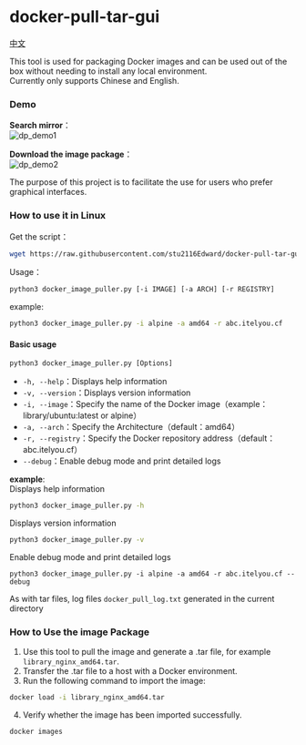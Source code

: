 # docker-pull-tar-gui

[中文](https://github.com/stu2116Edward/docker-pull-tar-gui/blob/main/README.zh-CN.md#%E5%A6%82%E4%BD%95%E4%BD%BF%E7%94%A8%E9%95%9C%E5%83%8F%E5%8C%85)  

This tool is used for packaging Docker images and can be used out of the box without needing to install any local environment.  
Currently only supports Chinese and English.


### Demo  
**Search mirror**：  
![dp_demo1](https://github.com/user-attachments/assets/6d907bb9-bbee-4197-a3b5-dfd9358abf9d)  

**Download the image package**：  
![dp_demo2](https://github.com/user-attachments/assets/fc998a5d-7671-449c-a2d1-5ad6249eca62)  

The purpose of this project is to facilitate the use for users who prefer graphical interfaces.


### How to use it in Linux
Get the script：
```bash
wget https://raw.githubusercontent.com/stu2116Edward/docker-pull-tar-gui/refs/heads/main/docker_image_puller.py
```
Usage：
```bash
python3 docker_image_puller.py [-i IMAGE] [-a ARCH] [-r REGISTRY]
```
example:
```bash
python3 docker_image_puller.py -i alpine -a amd64 -r abc.itelyou.cf
```
#### Basic usage
```
python3 docker_image_puller.py [Options]
```
- `-h, --help`：Displays help information
- `-v, --version`：Displays version information
- `-i, --image`：Specify the name of the Docker image（example：library/ubuntu:latest or alpine）
- `-a, --arch`：Specify the Architecture（default：amd64）
- `-r, --registry`：Specify the Docker repository address（default：abc.itelyou.cf）
- `--debug`：Enable debug mode and print detailed logs

**example**:  
Displays help information
```bash
python3 docker_image_puller.py -h
```
Displays version information
```bash
python3 docker_image_puller.py -v
```
Enable debug mode and print detailed logs
```
python3 docker_image_puller.py -i alpine -a amd64 -r abc.itelyou.cf --debug
```
As with tar files, log files `docker_pull_log.txt` generated in the current directory

### How to Use the image Package

1. Use this tool to pull the image and generate a .tar file, for example `library_nginx_amd64.tar`.  
2. Transfer the .tar file to a host with a Docker environment.
3. Run the following command to import the image:
```bash
docker load -i library_nginx_amd64.tar
```
4. Verify whether the image has been imported successfully.
```bash
docker images
```
